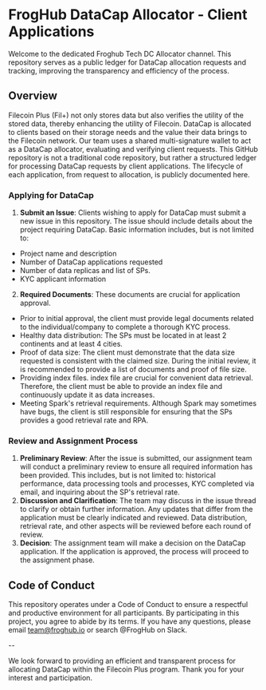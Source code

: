 # FrogHub DataCap Allocator - Client Applications

Welcome to the dedicated Froghub Tech DC Allocator channel. This repository serves as a public ledger for DataCap allocation requests and tracking, improving the transparency and efficiency of the process.

## Overview

Filecoin Plus (Fil+) not only stores data but also verifies the utility of the stored data, thereby enhancing the utility of Filecoin. DataCap is allocated to clients based on their storage needs and the value their data brings to the Filecoin network. Our team uses a shared multi-signature wallet to act as a DataCap allocator, evaluating and verifying client requests.
This GitHub repository is not a traditional code repository, but rather a structured ledger for processing DataCap requests by client applications. The lifecycle of each application, from request to allocation, is publicly documented here.

### Applying for DataCap

1. **Submit an Issue**: Clients wishing to apply for DataCap must submit a new issue in this repository. The issue should include details about the project requiring DataCap. Basic information includes, but is not limited to:
- Project name and description
- Number of DataCap applications requested
- Number of data replicas and list of SPs.
- KYC applicant information

2. **Required Documents**: These documents are crucial for application approval.
- Prior to initial approval, the client must provide legal documents related to the individual/company to complete a thorough KYC process.
- Healthy data distribution: The SPs must be located in at least 2 continents and at least 4 cities.
- Proof of data size: The client must demonstrate that the data size requested is consistent with the claimed size. During the initial review, it is recommended to provide a list of documents and proof of file size.
- Providing index files. index file are crucial for convenient data retrieval. Therefore, the client must be able to provide an index file and continuously update it as data increases.
- Meeting Spark's retrieval requirements. Although Spark may sometimes have bugs, the client is still responsible for ensuring that the SPs provides a good retrieval rate and RPA.

### Review and Assignment Process

1. **Preliminary Review**: After the issue is submitted, our assignment team will conduct a preliminary review to ensure all required information has been provided. This includes, but is not limited to: historical performance, data processing tools and processes, KYC completed via email, and inquiring about the SP's retrieval rate.
2. **Discussion and Clarification**: The team may discuss in the issue thread to clarify or obtain further information. Any updates that differ from the application must be clearly indicated and reviewed. Data distribution, retrieval rate, and other aspects will be reviewed before each round of review.
3. **Decision**: The assignment team will make a decision on the DataCap application. If the application is approved, the process will proceed to the assignment phase.

## Code of Conduct

This repository operates under a Code of Conduct to ensure a respectful and productive environment for all participants. By participating in this project, you agree to abide by its terms. If you have any questions, please email team@froghub.io or search @FrogHub on Slack.

--

We look forward to providing an efficient and transparent process for allocating DataCap within the Filecoin Plus program. Thank you for your interest and participation.
